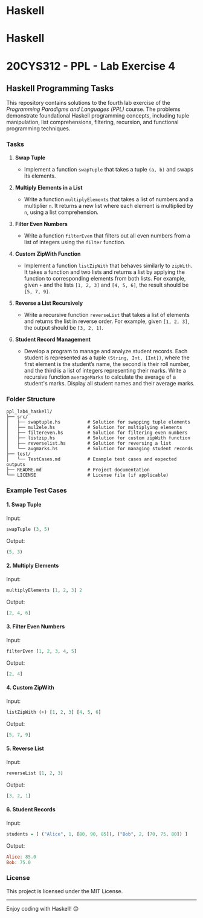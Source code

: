 # Haskell
# Haskell
# 20CYS312 - PPL - Lab Exercise 4

## Haskell Programming Tasks

This repository contains solutions to the fourth lab exercise of the *Programming Paradigms and Languages (PPL)* course. The problems demonstrate foundational Haskell programming concepts, including tuple manipulation, list comprehensions, filtering, recursion, and functional programming techniques.

### Tasks

1. **Swap Tuple**
   - Implement a function `swapTuple` that takes a tuple `(a, b)` and swaps its elements.

2. **Multiply Elements in a List**
   - Write a function `multiplyElements` that takes a list of numbers and a multiplier `n`. It returns a new list where each element is multiplied by `n`, using a list comprehension.

3. **Filter Even Numbers**
   - Write a function `filterEven` that filters out all even numbers from a list of integers using the `filter` function.

4. **Custom ZipWith Function**
   - Implement a function `listZipWith` that behaves similarly to `zipWith`. It takes a function and two lists and returns a list by applying the function to corresponding elements from both lists. For example, given `+` and the lists `[1, 2, 3]` and `[4, 5, 6]`, the result should be `[5, 7, 9]`.

5. **Reverse a List Recursively**
   - Write a recursive function `reverseList` that takes a list of elements and returns the list in reverse order. For example, given `[1, 2, 3]`, the output should be `[3, 2, 1]`.

6. **Student Record Management**
   - Develop a program to manage and analyze student records. Each student is represented as a tuple `(String, Int, [Int])`, where the first element is the student’s name, the second is their roll number, and the third is a list of integers representing their marks. Write a recursive function `averageMarks` to calculate the average of a student's marks. Display all student names and their average marks.

### Folder Structure

```plaintext
ppl_lab4_haskell/
├── src/
│   ├── swaptuple.hs          # Solution for swapping tuple elements
│   ├── mul2ele.hs            # Solution for multiplying elements
│   ├── filtereven.hs         # Solution for filtering even numbers
│   ├── listzip.hs            # Solution for custom zipWith function
│   ├── reverselist.hs        # Solution for reversing a list
│   └── avgmarks.hs           # Solution for managing student records
├── test/
│   └── TestCases.md          # Example test cases and expected outputs
├── README.md                 # Project documentation
└── LICENSE                   # License file (if applicable)
```

### Example Test Cases

#### 1. Swap Tuple
Input:
```haskell
swapTuple (3, 5)
```
Output:
```haskell
(5, 3)
```

#### 2. Multiply Elements
Input:
```haskell
multiplyElements [1, 2, 3] 2
```
Output:
```haskell
[2, 4, 6]
```

#### 3. Filter Even Numbers
Input:
```haskell
filterEven [1, 2, 3, 4, 5]
```
Output:
```haskell
[2, 4]
```

#### 4. Custom ZipWith
Input:
```haskell
listZipWith (+) [1, 2, 3] [4, 5, 6]
```
Output:
```haskell
[5, 7, 9]
```

#### 5. Reverse List
Input:
```haskell
reverseList [1, 2, 3]
```
Output:
```haskell
[3, 2, 1]
```

#### 6. Student Records
Input:
```haskell
students = [ ("Alice", 1, [80, 90, 85]), ("Bob", 2, [70, 75, 80]) ]
```
Output:
```haskell
Alice: 85.0
Bob: 75.0
```

### License
This project is licensed under the MIT License.

---

Enjoy coding with Haskell! 😊
